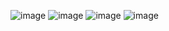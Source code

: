 ![image](https://github.com/user-attachments/assets/91e98dff-18a7-4d68-9b0a-565bb9184e9d)
![image](https://github.com/user-attachments/assets/df78d15a-98f9-4c24-8d8a-e516523a3235)
![image](https://github.com/user-attachments/assets/e8b83e36-9b13-4139-ad4b-a8130cd2a971)
![image](https://github.com/user-attachments/assets/7e87e70d-b5a5-432b-92a2-55664a94e720)
